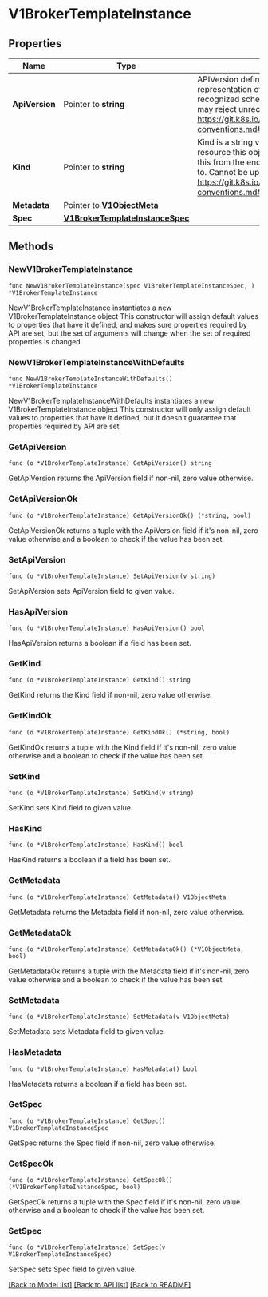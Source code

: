 # V1BrokerTemplateInstance

## Properties

Name | Type | Description | Notes
------------ | ------------- | ------------- | -------------
**ApiVersion** | Pointer to **string** | APIVersion defines the versioned schema of this representation of an object. Servers should convert recognized schemas to the latest internal value, and may reject unrecognized values. More info: https://git.k8s.io/community/contributors/devel/api-conventions.md#resources | [optional] 
**Kind** | Pointer to **string** | Kind is a string value representing the REST resource this object represents. Servers may infer this from the endpoint the client submits requests to. Cannot be updated. In CamelCase. More info: https://git.k8s.io/community/contributors/devel/api-conventions.md#types-kinds | [optional] 
**Metadata** | Pointer to [**V1ObjectMeta**](V1ObjectMeta.md) |  | [optional] 
**Spec** | [**V1BrokerTemplateInstanceSpec**](V1BrokerTemplateInstanceSpec.md) |  | 

## Methods

### NewV1BrokerTemplateInstance

`func NewV1BrokerTemplateInstance(spec V1BrokerTemplateInstanceSpec, ) *V1BrokerTemplateInstance`

NewV1BrokerTemplateInstance instantiates a new V1BrokerTemplateInstance object
This constructor will assign default values to properties that have it defined,
and makes sure properties required by API are set, but the set of arguments
will change when the set of required properties is changed

### NewV1BrokerTemplateInstanceWithDefaults

`func NewV1BrokerTemplateInstanceWithDefaults() *V1BrokerTemplateInstance`

NewV1BrokerTemplateInstanceWithDefaults instantiates a new V1BrokerTemplateInstance object
This constructor will only assign default values to properties that have it defined,
but it doesn't guarantee that properties required by API are set

### GetApiVersion

`func (o *V1BrokerTemplateInstance) GetApiVersion() string`

GetApiVersion returns the ApiVersion field if non-nil, zero value otherwise.

### GetApiVersionOk

`func (o *V1BrokerTemplateInstance) GetApiVersionOk() (*string, bool)`

GetApiVersionOk returns a tuple with the ApiVersion field if it's non-nil, zero value otherwise
and a boolean to check if the value has been set.

### SetApiVersion

`func (o *V1BrokerTemplateInstance) SetApiVersion(v string)`

SetApiVersion sets ApiVersion field to given value.

### HasApiVersion

`func (o *V1BrokerTemplateInstance) HasApiVersion() bool`

HasApiVersion returns a boolean if a field has been set.

### GetKind

`func (o *V1BrokerTemplateInstance) GetKind() string`

GetKind returns the Kind field if non-nil, zero value otherwise.

### GetKindOk

`func (o *V1BrokerTemplateInstance) GetKindOk() (*string, bool)`

GetKindOk returns a tuple with the Kind field if it's non-nil, zero value otherwise
and a boolean to check if the value has been set.

### SetKind

`func (o *V1BrokerTemplateInstance) SetKind(v string)`

SetKind sets Kind field to given value.

### HasKind

`func (o *V1BrokerTemplateInstance) HasKind() bool`

HasKind returns a boolean if a field has been set.

### GetMetadata

`func (o *V1BrokerTemplateInstance) GetMetadata() V1ObjectMeta`

GetMetadata returns the Metadata field if non-nil, zero value otherwise.

### GetMetadataOk

`func (o *V1BrokerTemplateInstance) GetMetadataOk() (*V1ObjectMeta, bool)`

GetMetadataOk returns a tuple with the Metadata field if it's non-nil, zero value otherwise
and a boolean to check if the value has been set.

### SetMetadata

`func (o *V1BrokerTemplateInstance) SetMetadata(v V1ObjectMeta)`

SetMetadata sets Metadata field to given value.

### HasMetadata

`func (o *V1BrokerTemplateInstance) HasMetadata() bool`

HasMetadata returns a boolean if a field has been set.

### GetSpec

`func (o *V1BrokerTemplateInstance) GetSpec() V1BrokerTemplateInstanceSpec`

GetSpec returns the Spec field if non-nil, zero value otherwise.

### GetSpecOk

`func (o *V1BrokerTemplateInstance) GetSpecOk() (*V1BrokerTemplateInstanceSpec, bool)`

GetSpecOk returns a tuple with the Spec field if it's non-nil, zero value otherwise
and a boolean to check if the value has been set.

### SetSpec

`func (o *V1BrokerTemplateInstance) SetSpec(v V1BrokerTemplateInstanceSpec)`

SetSpec sets Spec field to given value.



[[Back to Model list]](../README.md#documentation-for-models) [[Back to API list]](../README.md#documentation-for-api-endpoints) [[Back to README]](../README.md)


